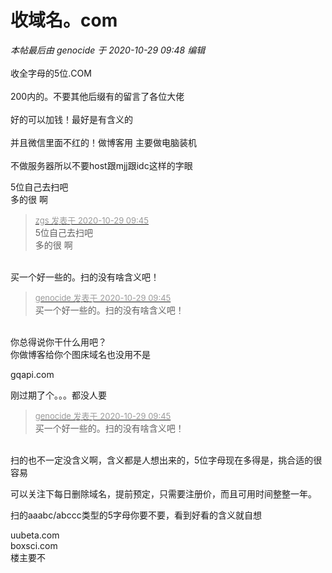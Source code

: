 # 收域名。com


<i class="pstatus"> 本帖最后由 genocide 于 2020-10-29 09:48 编辑 </i><br />
<br />
收全字母的5位.COM<br />
<br />
200内的。不要其他后缀有的留言了各位大佬 <br />
<br />
好的可以加钱！最好是有含义的 <br />
<br />
并且微信里面不红的！做博客用 主要做电脑装机<br />
<br />
不做服务器所以不要host跟mjj跟idc这样的字眼

5位自己去扫吧<br />
多的很 啊

<div class="quote"><blockquote><font size="2"><a href="https://www.hostloc.com/forum.php?mod=redirect&amp;goto=findpost&amp;pid=9367748&amp;ptid=759687" target="_blank"><font color="#999999">zgs 发表于 2020-10-29 09:45</font></a></font><br />
5位自己去扫吧<br />
多的很 啊</blockquote></div><br />
买一个好一些的。扫的没有啥含义吧！

<div class="quote"><blockquote><font size="2"><a href="https://www.hostloc.com/forum.php?mod=redirect&amp;goto=findpost&amp;pid=9367750&amp;ptid=759687" target="_blank"><font color="#999999">genocide 发表于 2020-10-29 09:45</font></a></font><br />
买一个好一些的。扫的没有啥含义吧！</blockquote></div><br />
你总得说你干什么用吧？<br />
你做博客给你个图床域名也没用不是

gqapi.com

刚过期了个。。。都没人要

<div class="quote"><blockquote><font size="2"><a href="https://www.hostloc.com/forum.php?mod=redirect&amp;goto=findpost&amp;pid=9367750&amp;ptid=759687" target="_blank"><font color="#999999">genocide 发表于 2020-10-29 09:45</font></a></font><br />
买一个好一些的。扫的没有啥含义吧！</blockquote></div><br />
扫的也不一定没含义啊，含义都是人想出来的，5位字母现在多得是，挑合适的很容易

可以关注下每日删除域名，提前预定，只需要注册价，而且可用时间整整一年。

扫的aaabc/abccc类型的5字母你要不要，看到好看的含义就自想

uubeta.com<br />
boxsci.com<br />
楼主要不

